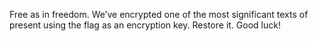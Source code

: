 Free as in freedom. We’ve encrypted one of the most significant texts of present using the flag as an encryption key. Restore it. Good luck!
